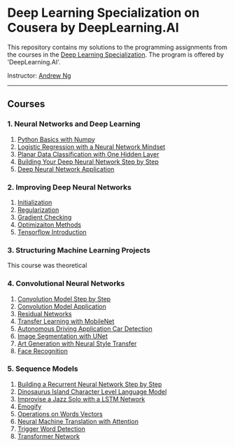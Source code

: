 # Deep Learning Specialization on Cousera by DeepLearning.AI

This repository contains my solutions to the programming assignments from the courses in the [Deep Learning Specialization](https://www.coursera.org/specializations/deep-learning). The program is offered by 'DeepLearning.AI'.

Instructor: [Andrew Ng](https://www.coursera.org/instructor/andrewng)

---

## Courses 

### 1. Neural Networks and Deep Learning 

1. [Python Basics with Numpy](https://github.com/IsaiasGutierrezCruz/DeepLearningSpecialization/tree/main/1NeuralNetworksandDeepLearning/1Python_Basics_with_numpy)
2. [Logistic Regression with a Neural Network Mindset](https://github.com/IsaiasGutierrezCruz/DeepLearningSpecialization/tree/main/1NeuralNetworksandDeepLearning/2LogisticRegression)
3. [Planar Data Classification with One Hidden Layer](https://github.com/IsaiasGutierrezCruz/DeepLearningSpecialization/tree/main/1NeuralNetworksandDeepLearning/3PlanarDataClassificationWithOneHiddenLayer)
4. [Building Your Deep Neural Network Step by Step](https://github.com/IsaiasGutierrezCruz/DeepLearningSpecialization/tree/main/1NeuralNetworksandDeepLearning/4BuildingYourDeepNeuralNetworkStepbyStep)
5. [Deep Neural Network Application](https://github.com/IsaiasGutierrezCruz/DeepLearningSpecialization/tree/main/1NeuralNetworksandDeepLearning/5DeepNeuralNetworkApplication)

### 2. Improving Deep Neural Networks
1. [Initialization](https://github.com/IsaiasGutierrezCruz/DeepLearningSpecialization/tree/main/2ImprovingDeepNeuralNetworks/1Initialization)
2. [Regularization](https://github.com/IsaiasGutierrezCruz/DeepLearningSpecialization/tree/main/2ImprovingDeepNeuralNetworks/2Regularization)
3. [Gradient Checking](https://github.com/IsaiasGutierrezCruz/DeepLearningSpecialization/tree/main/2ImprovingDeepNeuralNetworks/3GradientChecking)
4. [Optimizaiton Methods](https://github.com/IsaiasGutierrezCruz/DeepLearningSpecialization/tree/main/2ImprovingDeepNeuralNetworks/4OptimizationMethods)
5. [Tensorflow Introduction](https://github.com/IsaiasGutierrezCruz/DeepLearningSpecialization/tree/main/2ImprovingDeepNeuralNetworks/5Tensorflow_introduction)

### 3. Structuring Machine Learning Projects
This course was theoretical

### 4. Convolutional Neural Networks
1. [Convolution Model Step by Step](https://github.com/IsaiasGutierrezCruz/DeepLearningSpecialization/blob/main/3ConvolutionalNeuralNetworks/Week1/Convolution_model_Step_by_Step_v1.ipynb)
2. [Convolution Model Application](https://github.com/IsaiasGutierrezCruz/DeepLearningSpecialization/blob/main/3ConvolutionalNeuralNetworks/Week1/Convolution_model_Application.ipynb)
3. [Residual Networks](https://github.com/IsaiasGutierrezCruz/DeepLearningSpecialization/tree/main/3ConvolutionalNeuralNetworks/Week2/ResidualNetworks)
4. [Transfer Learning with MobileNet](https://github.com/IsaiasGutierrezCruz/DeepLearningSpecialization/tree/main/3ConvolutionalNeuralNetworks/Week2/TransferLearningWithMobileNet)
5. [Autonomous Driving Application Car Detection](https://github.com/IsaiasGutierrezCruz/DeepLearningSpecialization/tree/main/3ConvolutionalNeuralNetworks/Week3/CarDetectionWithYOLO)
6. [Image Segmentation with UNet](https://github.com/IsaiasGutierrezCruz/DeepLearningSpecialization/tree/main/3ConvolutionalNeuralNetworks/Week3/ImageSegmentationwithUNet)
7. [Art Generation with Neural Style Transfer](https://github.com/IsaiasGutierrezCruz/DeepLearningSpecialization/tree/main/3ConvolutionalNeuralNetworks/Week4/ArtGenerationWithNeuralStyleTransfer)
8. [Face Recognition](https://github.com/IsaiasGutierrezCruz/DeepLearningSpecialization/tree/main/3ConvolutionalNeuralNetworks/Week4/FaceRecognition)

### 5. Sequence Models 
1. [Building a Recurrent Neural Network Step by Step](https://github.com/IsaiasGutierrezCruz/DeepLearningSpecialization/tree/main/4SequenceModels/Week1/BuildingYourRecurrentNeuralNetworkStepbyStep)
2. [Dinosaurus Island Character Level Language Model](https://github.com/IsaiasGutierrezCruz/DeepLearningSpecialization/tree/main/4SequenceModels/Week1/DinosaurIslandCharacterLevelLanguageModeling)
3. [Improvise a Jazz Solo with a LSTM Network](https://github.com/IsaiasGutierrezCruz/DeepLearningSpecialization/tree/main/4SequenceModels/Week1/JazzImprovisationwithLSTM)
4. [Emogify](https://github.com/IsaiasGutierrezCruz/DeepLearningSpecialization/tree/main/4SequenceModels/Week2/Emogify)
5. [Operations on Words Vectors](https://github.com/IsaiasGutierrezCruz/DeepLearningSpecialization/tree/main/4SequenceModels/Week2/OperationsOnWordVectors)
6. [Neural Machine Translation with Attention](https://github.com/IsaiasGutierrezCruz/DeepLearningSpecialization/tree/main/4SequenceModels/Week3/NeuralMachineTranslation)
7. [Trigger Word Detection](https://github.com/IsaiasGutierrezCruz/DeepLearningSpecialization/tree/main/4SequenceModels/Week3/TriggerWordDetection)
8. [Transformer Network](https://github.com/IsaiasGutierrezCruz/DeepLearningSpecialization/tree/main/4SequenceModels/Week4/TransformerNetwork)
